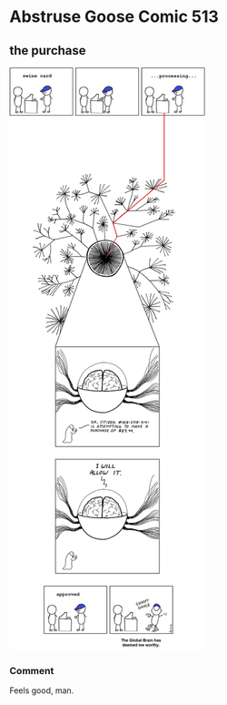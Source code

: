 # Abstruse Goose Comic 513
## the purchase

![image](the_beast_awakens.png)
### Comment
Feels good, man.
